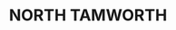 ---
lastmod: '2025-04-06T06:05:20+00:00'
latitude: -31.333592
layout: suburb
longitude: 151.138322
postcode: '2340'
state: NSW
title: NORTH TAMWORTH
url: /nsw/north-tamworth/
---